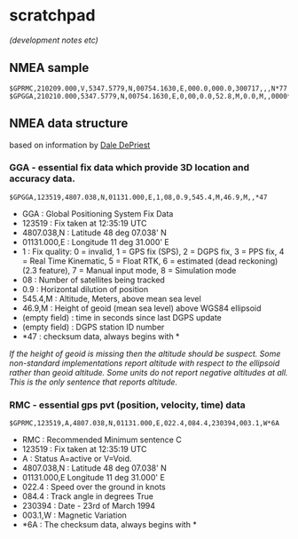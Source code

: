 # scratchpad

_(development notes etc)_


## NMEA sample

	$GPRMC,210209.000,V,5347.5779,N,00754.1630,E,000.0,000.0,300717,,,N*77
	$GPGGA,210210.000,5347.5779,N,00754.1630,E,0,00,0.0,52.8,M,0.0,M,,0000*59

## NMEA data structure

based on information by [Dale DePriest]( http://www.gpsinformation.org/dale/nmea.htm )

### GGA - essential fix data which provide 3D location and accuracy data.

	$GPGGA,123519,4807.038,N,01131.000,E,1,08,0.9,545.4,M,46.9,M,,*47

- GGA : Global Positioning System Fix Data
- 123519 : Fix taken at 12:35:19 UTC
- 4807.038,N : Latitude 48 deg 07.038' N
- 01131.000,E : Longitude 11 deg 31.000' E
- 1 : Fix quality: 0 = invalid, 1 = GPS fix (SPS), 2 = DGPS fix, 3 = PPS fix, 4 = Real Time Kinematic, 5 = Float RTK, 6 = estimated (dead reckoning) (2.3 feature), 7 = Manual input mode, 8 = Simulation mode
- 08 : Number of satellites being tracked
- 0.9 : Horizontal dilution of position
- 545.4,M : Altitude, Meters, above mean sea level
- 46.9,M : Height of geoid (mean sea level) above WGS84 ellipsoid
- (empty field) : time in seconds since last DGPS update
- (empty field) : DGPS station ID number
- *47 : checksum data, always begins with *

_If the height of geoid is missing then the altitude should be suspect. Some non-standard implementations report altitude with respect to the ellipsoid rather than geoid altitude. Some units do not report negative altitudes at all. This is the only sentence that reports altitude._

### RMC - essential gps pvt (position, velocity, time) data

	$GPRMC,123519,A,4807.038,N,01131.000,E,022.4,084.4,230394,003.1,W*6A

- RMC : Recommended Minimum sentence C
- 123519 : Fix taken at 12:35:19 UTC
- A : Status A=active or V=Void.
- 4807.038,N : Latitude 48 deg 07.038' N
- 01131.000,E Longitude 11 deg 31.000' E
- 022.4 : Speed over the ground in knots
- 084.4 : Track angle in degrees True
- 230394 : Date - 23rd of March 1994
- 003.1,W : Magnetic Variation
- *6A : The checksum data, always begins with *
